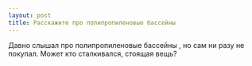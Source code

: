 ```yaml
---
layout: post 
title: Расскажите про полипропиленовые бассейны 
--- 
```

Давно слышал про полипропиленовые бассейны , но сам ни разу не покупал. Может кто сталкивался, стоящая вещь?